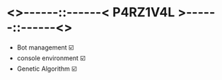 # <>------::------< P4RZ1V4L >------::------<>
- Bot management ☑️
- console environment ☑️
- Genetic Algorithm ☑️
